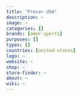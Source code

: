 ```yaml
---
title: "Precor USA"
description: ~
image: ~
categories: []
brands: [amer-sports]
purposes: []
types: []
countries: [united-states]
logo: ~
website: ~
shop: ~
store-finder: ~
about: ~
wiki: ~
---
```

